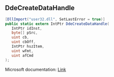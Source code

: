 ## DdeCreateDataHandle

```csharp
[DllImport("user32.dll", SetLastError = true)]
public static extern IntPtr DdeCreateDataHandle(
   IntPtr idInst,
   byte[] pSrc,
   uint cb,
   uint cbOff,
   IntPtr hszItem,
   uint wFmt,
   uint afCmd
);
```

Microsoft documentation: [Link](https://learn.microsoft.com/en-us/windows/win32/api/ddeml/nf-ddeml-ddecreatedatahandle)
